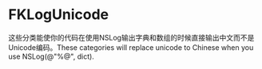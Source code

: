 # FKLogUnicode
这些分类能使你的代码在使用NSLog输出字典和数组的时候直接输出中文而不是Unicode编码。These categories will replace unicode to Chinese when you use NSLog(@"%@", dict).
